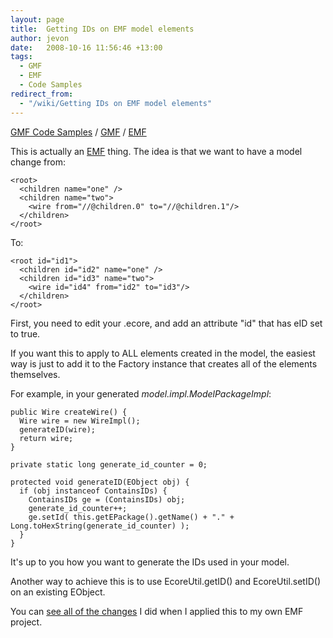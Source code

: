 ```yaml
---
layout: page
title:  Getting IDs on EMF model elements
author: jevon
date:   2008-10-16 11:56:46 +13:00
tags:
  - GMF
  - EMF
  - Code Samples
redirect_from:
  - "/wiki/Getting IDs on EMF model elements"
---
```


[GMF Code Samples](GMF_Code_Samples.md) / [GMF](GMF.md) / [EMF](EMF.md)

This is actually an [EMF](EMF.md) thing. The idea is that we want to have a model change from:

```
<root>
  <children name="one" />
  <children name="two">
    <wire from="//@children.0" to="//@children.1"/>
  </children>
</root>
```

To:

```
<root id="id1">
  <children id="id2" name="one" />
  <children id="id3" name="two">
    <wire id="id4" from="id2" to="id3"/>
  </children>
</root>
```

First, you need to edit your .ecore, and add an attribute "id" that has eID set to true. 

If you want this to apply to ALL elements created in the model, the easiest way is just to add it to the Factory instance that creates all of the elements themselves.

For example, in your generated _model.impl.ModelPackageImpl_:

```
public Wire createWire() {
  Wire wire = new WireImpl();
  generateID(wire);
  return wire;
}

private static long generate_id_counter = 0;

protected void generateID(EObject obj) {
  if (obj instanceof ContainsIDs) {
    ContainsIDs ge = (ContainsIDs) obj;     
    generate_id_counter++;      
    ge.setId( this.getEPackage().getName() + "." + Long.toHexString(generate_id_counter) );
  }
}
```

It's up to you how you want to generate the IDs used in your model.

Another way to achieve this is to use EcoreUtil.getID() and EcoreUtil.setID() on an existing EObject.

You can <a href="http://code.google.com/p/iaml/source/detail?r=166">see all of the changes</a> I did when I applied this to my own EMF project.
